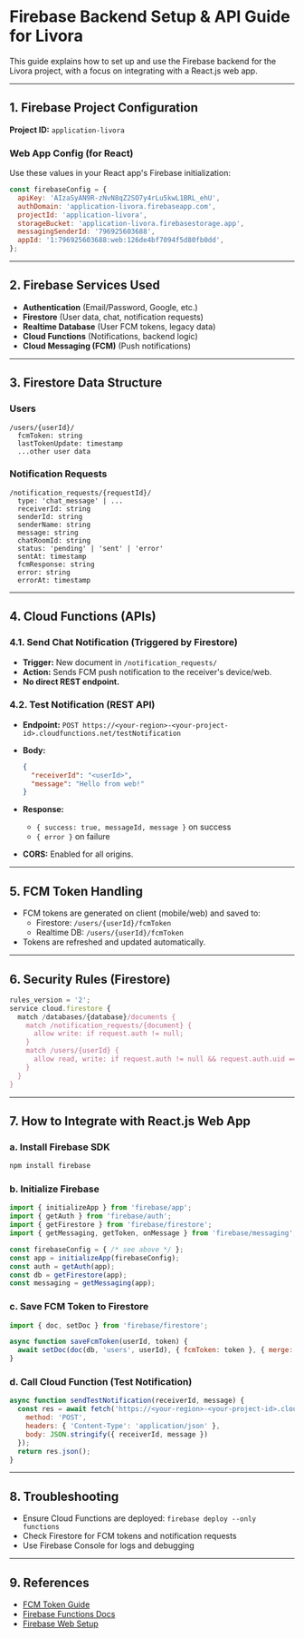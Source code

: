 # Firebase Backend Setup & API Guide for Livora

This guide explains how to set up and use the Firebase backend for the Livora project, with a focus on integrating with a React.js web app.

---

## 1. Firebase Project Configuration

**Project ID:** `application-livora`

### Web App Config (for React)
Use these values in your React app's Firebase initialization:
```js
const firebaseConfig = {
  apiKey: 'AIzaSyAN9R-zNvN8qZ2SO7y4rLu5kwL1BRL_ehU',
  authDomain: 'application-livora.firebaseapp.com',
  projectId: 'application-livora',
  storageBucket: 'application-livora.firebasestorage.app',
  messagingSenderId: '796925603688',
  appId: '1:796925603688:web:126de4bf7094f5d80fb0dd',
};
```

---

## 2. Firebase Services Used
- **Authentication** (Email/Password, Google, etc.)
- **Firestore** (User data, chat, notification requests)
- **Realtime Database** (User FCM tokens, legacy data)
- **Cloud Functions** (Notifications, backend logic)
- **Cloud Messaging (FCM)** (Push notifications)

---

## 3. Firestore Data Structure

### Users
```
/users/{userId}/
  fcmToken: string
  lastTokenUpdate: timestamp
  ...other user data
```

### Notification Requests
```
/notification_requests/{requestId}/
  type: 'chat_message' | ...
  receiverId: string
  senderId: string
  senderName: string
  message: string
  chatRoomId: string
  status: 'pending' | 'sent' | 'error'
  sentAt: timestamp
  fcmResponse: string
  error: string
  errorAt: timestamp
```

---

## 4. Cloud Functions (APIs)

### 4.1. Send Chat Notification (Triggered by Firestore)
- **Trigger:** New document in `/notification_requests/`
- **Action:** Sends FCM push notification to the receiver's device/web.
- **No direct REST endpoint.**

### 4.2. Test Notification (REST API)
- **Endpoint:** `POST https://<your-region>-<your-project-id>.cloudfunctions.net/testNotification`
- **Body:**
  ```json
  {
    "receiverId": "<userId>",
    "message": "Hello from web!"
  }
  ```
- **Response:**
  - `{ success: true, messageId, message }` on success
  - `{ error }` on failure

- **CORS:** Enabled for all origins.

---

## 5. FCM Token Handling
- FCM tokens are generated on client (mobile/web) and saved to:
  - Firestore: `/users/{userId}/fcmToken`
  - Realtime DB: `/users/{userId}/fcmToken`
- Tokens are refreshed and updated automatically.

---

## 6. Security Rules (Firestore)
```js
rules_version = '2';
service cloud.firestore {
  match /databases/{database}/documents {
    match /notification_requests/{document} {
      allow write: if request.auth != null;
    }
    match /users/{userId} {
      allow read, write: if request.auth != null && request.auth.uid == userId;
    }
  }
}
```

---

## 7. How to Integrate with React.js Web App

### a. Install Firebase SDK
```bash
npm install firebase
```

### b. Initialize Firebase
```js
import { initializeApp } from 'firebase/app';
import { getAuth } from 'firebase/auth';
import { getFirestore } from 'firebase/firestore';
import { getMessaging, getToken, onMessage } from 'firebase/messaging';

const firebaseConfig = { /* see above */ };
const app = initializeApp(firebaseConfig);
const auth = getAuth(app);
const db = getFirestore(app);
const messaging = getMessaging(app);
```

### c. Save FCM Token to Firestore
```js
import { doc, setDoc } from 'firebase/firestore';

async function saveFcmToken(userId, token) {
  await setDoc(doc(db, 'users', userId), { fcmToken: token }, { merge: true });
}
```

### d. Call Cloud Function (Test Notification)
```js
async function sendTestNotification(receiverId, message) {
  const res = await fetch('https://<your-region>-<your-project-id>.cloudfunctions.net/testNotification', {
    method: 'POST',
    headers: { 'Content-Type': 'application/json' },
    body: JSON.stringify({ receiverId, message })
  });
  return res.json();
}
```

---

## 8. Troubleshooting
- Ensure Cloud Functions are deployed: `firebase deploy --only functions`
- Check Firestore for FCM tokens and notification requests
- Use Firebase Console for logs and debugging

---

## 9. References
- [FCM Token Guide](../FCM_TOKEN_GUIDE.md)
- [Firebase Functions Docs](https://firebase.google.com/docs/functions)
- [Firebase Web Setup](https://firebase.google.com/docs/web/setup) 